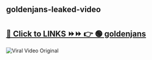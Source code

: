 
 ## goldenjans-leaked-video 

# <h2><a href="https://clipsfans.com/goldenjans&ref=git">🔗 Click to LINKS ⏩⏩ 👉 🟢 goldenjans </a></h2>

<a href="https://clipsfans.com/goldenjans&ref=git" rel="nofollow" data-target="animated-image.originalLink"><img src="https://i.ibb.co.com/xMMVF88/686577567.gif" alt="Viral Video Original" style="max-width: 100%; display: inline-block;" data-target="animated-image.originalImage"></a>
